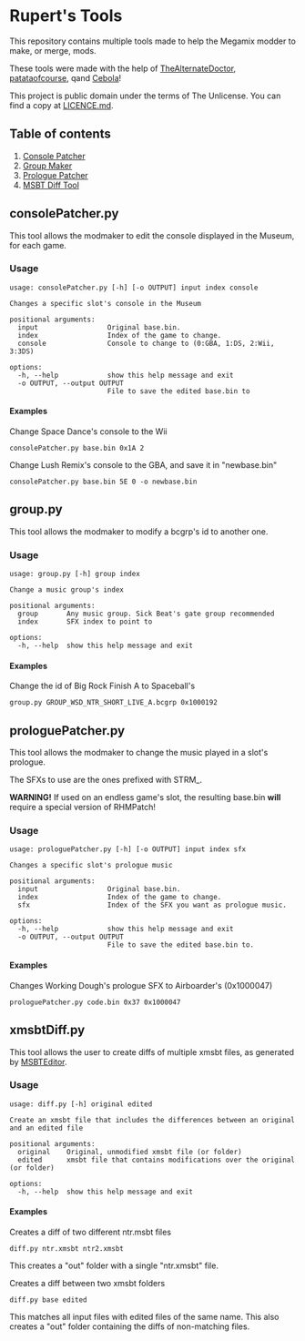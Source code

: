 # Rupert's Tools

This repository contains multiple tools made to help the Megamix modder to make, or merge, mods.

These tools were made with the help of [TheAlternateDoctor](https://github.com/TheAlternateDoctor), [patataofcourse](https://github.com/patataofcourse/), qand [Cebola](https://github.com/CebolaBros64)!

This project is public domain under the terms of The Unlicense. You can find a copy at [LICENCE.md](./LICENCE.md).

## Table of contents
1. [Console Patcher](#consolepatcherpy)
2. [Group Maker](#grouppy)
3. [Prologue Patcher](#prologuepatcherpy)
4. [MSBT Diff Tool](#xmsbtdiffpy)

## consolePatcher.py

This tool allows the modmaker to edit the console displayed in the Museum, for each game.

### Usage
```
usage: consolePatcher.py [-h] [-o OUTPUT] input index console

Changes a specific slot's console in the Museum

positional arguments:
  input                 Original base.bin.
  index                 Index of the game to change.
  console               Console to change to (0:GBA, 1:DS, 2:Wii, 3:3DS)

options:
  -h, --help            show this help message and exit
  -o OUTPUT, --output OUTPUT
                        File to save the edited base.bin to
```

#### Examples

Change Space Dance's console to the Wii
```
consolePatcher.py base.bin 0x1A 2
```

Change Lush Remix's console to the GBA, and save it in "newbase.bin"
```
consolePatcher.py base.bin 5E 0 -o newbase.bin
```

## group.py

This tool allows the modmaker to modify a bcgrp's id to another one.

### Usage
```
usage: group.py [-h] group index

Change a music group's index

positional arguments:
  group       Any music group. Sick Beat's gate group recommended
  index       SFX index to point to

options:
  -h, --help  show this help message and exit
```

#### Examples

Change the id of Big Rock Finish A to Spaceball's
```
group.py GROUP_WSD_NTR_SHORT_LIVE_A.bcgrp 0x1000192
```

## prologuePatcher.py

This tool allows the modmaker to change the music played in a slot's prologue.

The SFXs to use are the ones prefixed with STRM\_.

**WARNING!** If used on an endless game's slot, the resulting base.bin **will** require a special version of RHMPatch!

### Usage

```
usage: prologuePatcher.py [-h] [-o OUTPUT] input index sfx

Changes a specific slot's prologue music

positional arguments:
  input                 Original base.bin.
  index                 Index of the game to change.
  sfx                   Index of the SFX you want as prologue music.

options:
  -h, --help            show this help message and exit
  -o OUTPUT, --output OUTPUT
                        File to save the edited base.bin to.
```

#### Examples

Changes Working Dough's prologue SFX to Airboarder's (0x1000047)
```
prologuePatcher.py code.bin 0x37 0x1000047
```

## xmsbtDiff.py

This tool allows the user to create diffs of multiple xmsbt files, as generated by [MSBTEditor](https://github.com/IcySon55/3DLandMSBTeditor).

### Usage
```
usage: diff.py [-h] original edited

Create an xmsbt file that includes the differences between an original and an edited file

positional arguments:
  original    Original, unmodified xmsbt file (or folder)
  edited      xmsbt file that contains modifications over the original (or folder)

options:
  -h, --help  show this help message and exit
```

#### Examples

Creates a diff of two different ntr.msbt files
```
diff.py ntr.xmsbt ntr2.xmsbt
```
This creates a "out" folder with a single "ntr.xmsbt" file.

Creates a diff between two xmsbt folders
```
diff.py base edited
```
This matches all input files with edited files of the same name.
This also creates a "out" folder containing the diffs of non-matching files.
